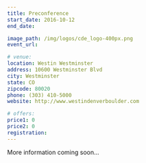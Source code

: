 ```yaml
---
title: Preconference
start_date: 2016-10-12
end_date: 

image_path: /img/logos/cde_logo-400px.png
event_url: 

# venue:
location: Westin Westminster
address: 10600 Westminster Blvd
city: Westminster
state: CO
zipcode: 80020
phone: (303) 410-5000
website: http://www.westindenverboulder.com

# offers:
price1: 0
price2: 0
registration: 
---
```

More information coming soon...